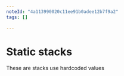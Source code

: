 ```yaml
---
noteId: "4a113990020c11ee91b0adee12b7f9a2"
tags: []

---
```


# Static stacks
These are stacks use hardcoded values